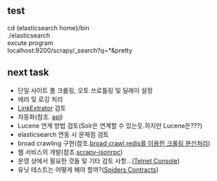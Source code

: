 ## test  
cd {elasticsearch home}/bin     
./elasticsearch  
excute program  
localhost:9200/scrapy/_search?q=*&pretty  
  
## next task
* 단일 사이트 풀 크롤링, 오토 쓰로틀링 및 딜래이 설정
* 에러 및 로깅 처리
* [LinkExtrator](http://doc.scrapy.org/en/1.0/topics/link-extractors.html#module-scrapy.linkextractors.lxmlhtml) 검토
* 자동화(참조. [api](https://github.com/scrapy/scrapyd))
* Lucene 연계 방법 검토(Solr은 연계할 수 있는듯.하지만 Lucene은???)
* elasticsearch 연동 시 문제점 검토
* broad crawling 구현(참조.[broad crawl](http://doc.scrapy.org/en/1.0/topics/broad-crawls.html),[redis를 이용한 크롤링 분산처리](https://getpocket.com/a/read/1100339970))
* 웹 서비스의 개발(참조.[scrapy-jsonrpc](https://github.com/scrapy-plugins/scrapy-jsonrpc))
* 운영 상에서 필요한 것들 및 기타 검토 사항...([Telnet Console](http://doc.scrapy.org/en/1.0/topics/telnetconsole.html))  
* 유닛 테스트는 어떻게 해야 할까?([Spiders Contracts](http://doc.scrapy.org/en/1.0/topics/contracts.html))